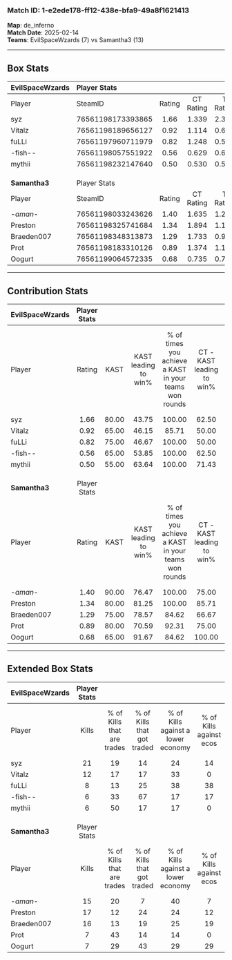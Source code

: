 ### Match ID: 1-e2ede178-ff12-438e-bfa9-49a8f1621413  
**Map**: de_inferno  
**Match Date**: 2025-02-14  
**Teams**: EvilSpaceWzards (7) vs Samantha3 (13)  

---  

## Box Stats  

| **EvilSpaceWzards** | Player Stats      |        |           |          |       |       |       |         |        |      |     |
| :- | :- | :-: | :-: | :-: | :-: | :-: | :-: | :-: | :-: | :-: | :-: |
| Player              | SteamID           | Rating | CT Rating | T Rating | KAST  |  ADR  | Kills | Assists | Deaths | K/D  | HS% |
| syz                 | 76561198173393865 |  1.66  |   1.339   |  2.305   | 80.00 | 132.7 |  21   |    6    |   13   | 1.62 | 61  |
| Vitalz              | 76561198189656127 |  0.92  |   1.114   |  0.618   | 65.00 | 61.8  |  12   |    2    |   13   | 0.92 | 25  |
| fuLLi               | 76561197960711979 |  0.82  |   1.248   |  0.518   | 75.00 | 50.9  |   8   |    5    |   12   | 0.67 | 50  |
| -fish--             | 76561198057551922 |  0.56  |   0.629   |  0.660   | 65.00 | 38.6  |   6   |    3    |   14   | 0.43 | 33  |
| mythii              | 76561198232147640 |  0.50  |   0.530   |  0.590   | 55.00 | 35.9  |   6   |    2    |   13   | 0.46 | 66  |
|                     |                   |        |           |          |       |       |       |         |        |      |     |
|                     |                   |        |           |          |       |       |       |         |        |      |     |
|                     |                   |        |           |          |       |       |       |         |        |      |     |
| **Samantha3**       | Player Stats      |        |           |          |       |       |       |         |        |      |     |
| Player              | SteamID           | Rating | CT Rating | T Rating | KAST  |  ADR  | Kills | Assists | Deaths | K/D  | HS% |
| -_aman_-            | 76561198033243626 |  1.40  |   1.635   |  1.241   | 90.00 | 66.4  |  15   |    6    |   8    | 1.88 | 46  |
| Preston             | 76561198325741684 |  1.34  |   1.894   |  1.154   | 80.00 | 85.4  |  17   |    2    |   12   | 1.42 | 41  |
| Braeden007          | 76561198348313873 |  1.29  |   1.733   |  0.940   | 75.00 | 103.5 |  16   |    7    |   14   | 1.14 | 56  |
| Prot                | 76561198183310126 |  0.89  |   1.374   |  1.114   | 80.00 | 47.9  |   7   |    1    |   8    | 0.88 | 42  |
| Oogurt              | 76561199064572335 |  0.68  |   0.735   |  0.736   | 65.00 | 57.9  |   7   |    5    |   14   | 0.50 | 71  |
---  

## Contribution Stats  

| **EvilSpaceWzards** | Player Stats |       |                      |                                                        |                           |                                                             |                          |                                                            |
| :- | :-: | :-: | :-: | :-: | :-: | :-: | :-: | :-: |
| Player              |    Rating    | KAST  | KAST leading to win% | % of times you achieve a KAST in your teams won rounds | CT - KAST leading to win% | CT - % of times you achieve a KAST in your teams won rounds | T - KAST leading to win% | T - % of times you achieve a KAST in your teams won rounds |
| syz                 |     1.66     | 80.00 |        43.75         |                         100.00                         |           62.50           |                           100.00                            |          25.00           |                           100.00                           |
| Vitalz              |     0.92     | 65.00 |        46.15         |                         85.71                          |           50.00           |                            80.00                            |          40.00           |                           100.00                           |
| fuLLi               |     0.82     | 75.00 |        46.67         |                         100.00                         |           50.00           |                           100.00                            |          40.00           |                           100.00                           |
| -fish--             |     0.56     | 65.00 |        53.85         |                         100.00                         |           62.50           |                           100.00                            |          40.00           |                           100.00                           |
| mythii              |     0.50     | 55.00 |        63.64         |                         100.00                         |           71.43           |                           100.00                            |          50.00           |                           100.00                           |
|                     |              |       |                      |                                                        |                           |                                                             |                          |                                                            |
|                     |              |       |                      |                                                        |                           |                                                             |                          |                                                            |
|                     |              |       |                      |                                                        |                           |                                                             |                          |                                                            |
| **Samantha3**       | Player Stats |       |                      |                                                        |                           |                                                             |                          |                                                            |
| Player              |    Rating    | KAST  | KAST leading to win% | % of times you achieve a KAST in your teams won rounds | CT - KAST leading to win% | CT - % of times you achieve a KAST in your teams won rounds | T - KAST leading to win% | T - % of times you achieve a KAST in your teams won rounds |
| -_aman_-            |     1.40     | 90.00 |        76.47         |                         100.00                         |           75.00           |                           100.00                            |          77.78           |                           100.00                           |
| Preston             |     1.34     | 80.00 |        81.25         |                         100.00                         |           85.71           |                           100.00                            |          77.78           |                           100.00                           |
| Braeden007          |     1.29     | 75.00 |        78.57         |                         84.62                          |           66.67           |                            66.67                            |          87.50           |                           100.00                           |
| Prot                |     0.89     | 80.00 |        70.59         |                         92.31                          |           75.00           |                           100.00                            |          66.67           |                           85.71                            |
| Oogurt              |     0.68     | 65.00 |        91.67         |                         84.62                          |          100.00           |                            83.33                            |          85.71           |                           85.71                            |
---  

## Extended Box Stats  

| **EvilSpaceWzards** | Player Stats |                            |                            |                                    |                         |                              |                                 |        |                             |                                     |                          |                               |                            |
| :- | :-: | :-: | :-: | :-: | :-: | :-: | :-: | :-: | :-: | :-: | :-: | :-: | :-: |
| Player              |    Kills     | % of Kills that are trades | % of Kills that got traded | % of Kills against a lower economy | % of Kills against ecos | % of Kills that are flawless | % of Kills that are close duels | Deaths | % of Deaths that get traded | % of Deaths against a lower economy | % of Deaths against ecos | % of Deaths that are flawless | % of Deaths that are close |
| syz                 |      21      |             19             |             14             |                 24                 |           14            |              38              |                5                |   13   |             15              |                 15                  |            8             |              38               |             8              |
| Vitalz              |      12      |             17             |             17             |                 33                 |            0            |              42              |                8                |   13   |              0              |                 15                  |            8             |              77               |             0              |
| fuLLi               |      8       |             13             |             25             |                 38                 |           38            |              63              |               13                |   12   |             42              |                  8                  |            0             |              67               |             0              |
| -fish--             |      6       |             33             |             67             |                 17                 |           17            |              50              |                0                |   14   |             21              |                 14                  |            0             |              57               |             0              |
| mythii              |      6       |             50             |             17             |                 17                 |            0            |              50              |                0                |   13   |             15              |                  8                  |            0             |              92               |             0              |
|                     |              |                            |                            |                                    |                         |                              |                                 |        |                             |                                     |                          |                               |                            |
|                     |              |                            |                            |                                    |                         |                              |                                 |        |                             |                                     |                          |                               |                            |
|                     |              |                            |                            |                                    |                         |                              |                                 |        |                             |                                     |                          |                               |                            |
| **Samantha3**       | Player Stats |                            |                            |                                    |                         |                              |                                 |        |                             |                                     |                          |                               |                            |
| Player              |    Kills     | % of Kills that are trades | % of Kills that got traded | % of Kills against a lower economy | % of Kills against ecos | % of Kills that are flawless | % of Kills that are close duels | Deaths | % of Deaths that get traded | % of Deaths against a lower economy | % of Deaths against ecos | % of Deaths that are flawless | % of Deaths that are close |
| -_aman_-            |      15      |             20             |             7              |                 40                 |            7            |              67              |                0                |   8    |             25              |                 25                  |            13            |              50               |             0              |
| Preston             |      17      |             12             |             24             |                 24                 |           12            |              65              |                6                |   12   |             33              |                 17                  |            8             |              58               |             8              |
| Braeden007          |      16      |             13             |             19             |                 25                 |           19            |              69              |                0                |   14   |              7              |                 29                  |            14            |              50               |             7              |
| Prot                |      7       |             43             |             14             |                 14                 |            0            |             129              |                0                |   8    |             13              |                 38                  |            13            |              38               |             13             |
| Oogurt              |      7       |             29             |             43             |                 29                 |           29            |              71              |                0                |   14   |             29              |                 29                  |            14            |              64               |             0              |

